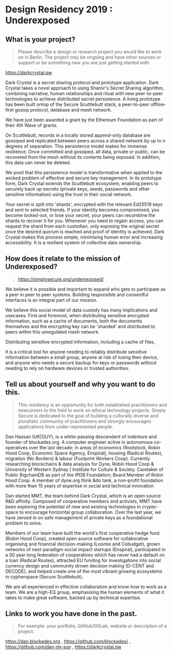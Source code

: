 # Design Residency 2019 : Underexposed

## What is your project?
>Please describe a design or research project you would like to work on in Berlin. The project may be ongoing and have other sources or support or be something new you are just getting started with.

https://darkcrystal.pw

Dark Crystal is a secret sharing protocol and prototype application. Dark Crystal takes a novel approach to using Shamir's Secret Sharing algorithm, combining narrative, human relationships and ritual with new peer-to-peer technologies to achieve distributed secret persistence. A living prototype has been built ontop of the Secure Scuttlebutt stack, a peer-to-peer offline-first gossip protocol, database and mesh network.

We have just been awarded a grant by the Ethereum Foundation as part of their 4th Wave of grants.

On Scuttlebutt, records in a locally stored append-only database are gossiped and replicated between peers across a shared network by up to n degrees of separation. This persistence model makes for immense resilience. Once committed and gossiped, all data, private or public, can be recovered from the mesh without its contents being exposed. In addition, this data can never be deleted.

We posit that this persistence model is transformative when applied to the wicked problem of effective and secure key management. In its prototype form, Dark Crystal extends the Scuttlebutt ecosystem, enabling peers to securely back up secrets (private keys, seeds, passwords and other sensitive information) using the trust in their social network.

Your secret is split into 'shards', encrypted with the relevant Ed25519 keys and sent to selected friends. If your identity becomes compromised, you become locked-out, or lose your secret, your peers can recombine the shards to recover it for you. Whenever you need to regain access, you can request the shard from each custodian, only exposing the original secret once the desired quorum is reached and proof of identity is achieved. Dark Crystal makes this process simple, minimising human error and increasing accessibility. It is a resilient system of collective data ownership.

## How does it relate to the mission of Underexposed?
> https://simplysecure.org/underexposed/

We believe it is possible and important to expand who gets to participate as a peer in peer to peer systems. Building responsible and consentful interfaces is an integral part of our mission.

We believe this social model of data custody has many implications and usecases. First and foremost, when distributing sensitive encrypted information, such as a cache of documents, both the documents themselves and the encrypting key can be 'sharded' and distributed to peers within this unregulated mesh network. 

Distributing sensitive encrypted information, including a cache of files,

It is a critical tool for anyone needing to reliably distribute sensitive information between a small group, anyone at risk of losing their device, and anyone who needs a secure backup for keys or passwords without needing to rely on hardware devices or trusted authorities.

## Tell us about yourself and why you want to do this.
> This residency is an opportunity for both established practitioners and newcomers to the field to work on ethical technology projects. Simply Secure is dedicated to the goal of building a culturally diverse and pluralistic community of practitioners and strongly encourages applications from under-represented people.

Dan Hassan (UK|GUY), is a white-passing descendent of indenture and founder of blockades.org.  A computer engineer active in autonomous co-operatives over the last decade; in areas of economics (Rootstock, Robin Hood Coop, Economic Space Agency, Enspiral), housing (Radical Routes), migration (No Borders) & labour (Footprint Workers Coop). Currently researching blockchains & data analysis for Dyne, Robin Hood Coop & University of Western Sydney | Institute for Culture & Society. Caretaker of Public BigchainDB as part of the IPDB Foundation; Board Member of Robin Hood Coop. A member of dyne.org think &do tank, a non-profit foundation with more than 15 years of expertise in social and technical innovation

Dan started MMT, the team behind Dark Crystal, which is an open source R&D affinity. Composed of cooperative members and activists, MMT have been exploring the potential of new and existing technologies in crypto-space to encourage horizontal group collaboration. Over the last year, we have zeroed in on safe management of private keys as a foundational problem to solve.

Members of our team have built the world's first cooperative hedge fund (Robin Hood Coop), created open source software for collaborative organising and financial decision-making (Loomio and Cobudget), grown networks of next-paradigm social impact startups (Enspiral), participated in a 30 year long federation of cooperatives which has never had a default on a loan (Radical Routes), attracted EU funding for investigations into social currency design and community driven decision making (D-CENT and DECODE), and helped create one of the most vibrant growing ecosystems in cypherspace (Secure Scuttlebutt).

We are all experienced in effective collaboration and know how to work as a team. We are a high-EQ group, emphasising the human elements of what it takes to make great software, backed up by technical expertise.

## Links to work you have done in the past.
> For example: your portfolio, GitHub/GitLab, website or description of a project.

 https://dan.blockades.org , https://github.com/blockades/ , https://github.com/dan-mi-sun , https://darkcrystal.pw


